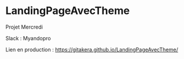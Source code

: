 # LandingPageAvecTheme

Projet Mercredi

Slack : Myandopro

Lien en production : https://gitakera.github.io/LandingPageAvecTheme/
